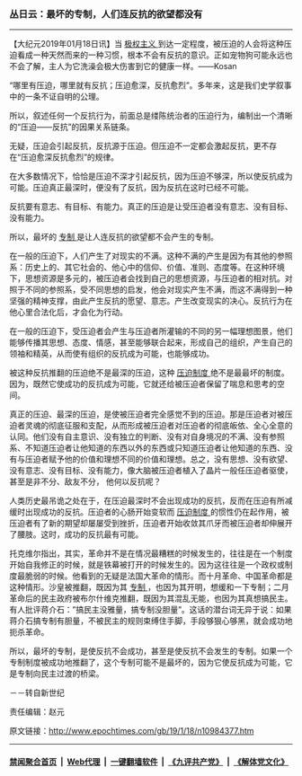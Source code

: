 ### 丛日云：最坏的专制，人们连反抗的欲望都没有
------------------------

<p>
 【大纪元2019年01月18日讯】当
 <a href="http://www.epochtimes.com/gb/tag/%E6%9E%81%E6%9D%83%E4%B8%BB%E4%B9%89.html">
  极权主义
 </a>
 到达一定程度，被压迫的人会将这种压迫看成一种天然而来的一种习惯，根本不会有反抗的意识。正如宠物狗可能永远也不会了解，主人为它洗澡会极大伤害到它的健康一样。——Kosan
</p>
<p>
 “哪里有压迫，哪里就有反抗；压迫愈深，反抗愈烈”。多年来，这是我们史学叙事中的一条不证自明的公理。
</p>
<p>
 所以，叙述任何一个反抗行为，前面总是缕陈统治者的压迫行为，编制出一个清晰的“压迫——反抗”的因果关系链条。
</p>
<p>
 无疑，压迫会引起反抗，反抗源于压迫。但压迫不一定都会激起反抗，更不存在“压迫愈深反抗愈烈”的规律。
</p>
<p>
 在大多数情况下，恰恰是压迫不深才引起反抗，因为压迫不够深，所以使反抗成为可能。压迫真正最深时，便没有了反抗，因为反抗在这时已经不可能。
</p>
<p>
 反抗要有意志、有目标、有能力。真正的压迫是让受压迫者没有意志、没有目标、没有能力。
</p>
<p>
 所以，最坏的
 <a href="http://www.epochtimes.com/gb/tag/%E4%B8%93%E5%88%B6.html">
  专制
 </a>
 是让人连反抗的欲望都不会产生的专制。
</p>
<p>
 在一般的压迫下，人们产生了对现实的不满。这种不满的产生是因为有其他的参照系：历史上的、其它社会的、他心中的信仰、价值、准则、态度等。在这种环境下，思想资源是多元的，被压迫者会找到自己的思想资源，与压迫者的相对抗。对照于不同的参照系，受不同思想的启发，他会对现实产生不满，而这不满得到一种坚强的精神支撑，由此产生反抗的愿望、意志。产生改变现实的决心。反抗行为在他心里合法化后，才会化为行动。
</p>
<p>
 在一般的压迫下，受压迫者会产生与压迫者所灌输的不同的另一幅理想图景，他们能够传播其思想、态度、情感，甚至能够联合起来，形成自己的组织，产生自己的领袖和精英，从而使有组织的反抗成为可能，也能够成功。
</p>
<p>
 被这种反抗推翻的压迫绝不是最深的压迫，这种
 <a href="http://www.epochtimes.com/gb/tag/%E5%8E%8B%E8%BF%AB%E5%88%B6%E5%BA%A6.html">
  压迫制度
 </a>
 绝不是最最坏的制度。因为，既然它使成功的反抗成为可能，它就还给被压迫者保留了喘息和思考的空间。
</p>
<p>
 真正的压迫、最深的压迫，是使被压迫者完全感觉不到的压迫。那是压迫者对被压迫者灵魂的彻底征服和支配，从而形成被压迫者对压迫者的彻底皈依、全心全意的认同。他们没有自主意识、没有独立的判断、没有对自身境况的不满、没有参照系、不知道压迫者让他知道的东西以外的东西或只知道压迫者让他知道的东西、没有与压迫者赋予他的价值和理想不同的价值和理想。总之，没有思想、没有欲望、没有意志、没有目标、没有能力，像大脑被压迫者植入了晶片一般任压迫者驱使，甚至是非不分、敌友不分， 他何以反抗呢？
</p>
<p>
 人类历史最吊诡之处在于，在压迫最深时不会出现成功的反抗，反而在压迫有所减缓时出现成功的反抗。压迫者的心肠开始变软而
 <a href="http://www.epochtimes.com/gb/tag/%E5%8E%8B%E8%BF%AB%E5%88%B6%E5%BA%A6.html">
  压迫制度
 </a>
 的惯性仍在起作用，被压迫者有了新的期望却屡屡受到挫折，压迫者开始收敛其爪牙而被压迫者却伸展开了腰肢。这时，成功的反抗最有可能。
</p>
<p>
 托克维尔指出，其实，革命并不是在情况最糟糕的时候发生的，往往是在一个制度开始自我修正的时候，就是铁幕被打开的时候发生的。因为这往往是一个政权或制度最脆弱的时候。他看到的无疑是法国大革命的情形。而十月革命、中国革命都是这种情形。沙皇被推翻，既因为其
 <a href="http://www.epochtimes.com/gb/tag/%E4%B8%93%E5%88%B6.html">
  专制
 </a>
 ，也因为其开明，想缓和一下专制；二月革命后的民主政府被布尔什维克推翻，既因为其混乱无能，也因为其真想搞民主。有人批评蒋介石：”搞民主没雅量，搞专制没胆量”。这话的潜台词无异于说：如果蒋介石搞专制有胆量，不被民主的规则束缚住手脚，手段够狠心够黑，就会成功地扼杀革命。
</p>
<p>
 所以，最坏的专制，是使反抗不会成功，甚至是使反抗不会发生的专制。如果一个专制制度被成功地推翻了，这个专制可能不是最坏的，因为它使反抗成为可能，它是专制向民主过渡的桥梁。
</p>
<p>
 －－转自新世纪
</p>
<p>
 责任编辑：赵元
</p>

原文链接：http://www.epochtimes.com/gb/19/1/18/n10984377.htm


------------------------
#### [禁闻聚合首页](https://github.com/gfw-breaker/banned-news/blob/master/README.md) &nbsp;|&nbsp; [Web代理](https://github.com/gfw-breaker/open-proxy/blob/master/README.md) &nbsp;|&nbsp; [一键翻墙软件](https://github.com/gfw-breaker/nogfw/blob/master/README.md) &nbsp;|&nbsp; [《九评共产党》](https://github.com/gfw-breaker/9ping.md/blob/master/README.md#九评之一评共产党是什么) &nbsp;|&nbsp; [《解体党文化》](https://github.com/gfw-breaker/jtdwh.md/blob/master/README.md#绪论)